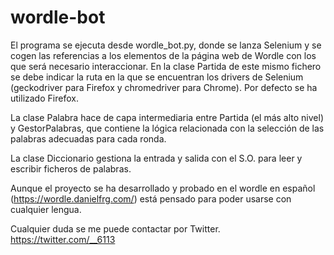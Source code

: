 # wordle-bot

El programa se ejecuta desde wordle_bot.py, donde se lanza Selenium y se cogen las referencias a los elementos de la página web de Wordle con los que será necesario interaccionar. En la clase Partida de este mismo fichero se debe indicar la ruta en la que se encuentran los drivers de Selenium (geckodriver para Firefox y chromedriver para Chrome). Por defecto se ha utilizado Firefox.

La clase Palabra hace de capa intermediaria entre Partida (el más alto nivel) y GestorPalabras, que contiene la lógica relacionada con la selección de las palabras adecuadas para cada ronda.

La clase Diccionario gestiona la entrada y salida con el S.O. para leer y escribir ficheros de palabras.

Aunque el proyecto se ha desarrollado y probado en el wordle en español (https://wordle.danielfrg.com/) está pensado para poder usarse con cualquier lengua.

Cualquier duda se me puede contactar por Twitter.
https://twitter.com/__6113

